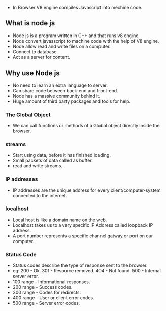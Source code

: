 - In Browser V8 engine compiles Javascript into mechine code.

## What is node js
- Node js is a program written in C++ and that runs v8 engine.
- Node convert javasscript to machine code with the help of V8 engine.
- Node allow read and write files on a computer.
- Connect to database.
- Act as a server for content.

## Why use Node js
- No need to learn an extra language to server.
- Can share code between back-end and front-end.
- Node has a massive community behind it.
- Huge amount of third party packages and tools for help.

### The Global Object
- We can call functions or methods of a Global object directly inside the browser.

### streams 
- Start using data, before it has finished loading.
- Small packets of data called as buffer.
- read and write streams.

### IP addresses
- IP addresses are the unique address for every client/computer-system connected to the internet.

### localhost
- Local host is like a domain name on the web.
- Localhost takes us to a very specific IP Address called loopback IP address.
- A port number represents a specific channel gatway or port on our computer.

### Status Code
- Status codes describe  the type of response sent to the browser.
- eg:
    200 - Ok.
    301 - Resource removed.
    404 - Not found.
    500 - Internal server error.
- 100 range - Informational responses.
- 200 range - Success codes.
- 300 range - Codes for redirects.
- 400 range - User or client error codes.
- 500 range - Server error codes.
